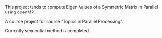 This project tends to compute Eigen Values of a Symmetric Matrix in Parallel using openMP.

A course project for course "Topics in Parallel Processing".

Currently sequential method is completed.